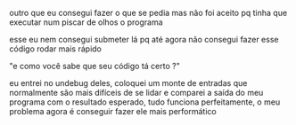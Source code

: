 outro que eu consegui fazer o que se pedia mas não foi aceito pq tinha que executar num piscar de olhos o programa

esse eu nem consegui submeter lá pq até agora não consegui fazer esse código rodar mais rápido



"e como você sabe que seu código tá certo ?"

eu entrei no undebug deles, coloquei um monte de entradas que normalmente
são mais difíceis de se lidar e comparei a saída do meu programa com o resultado esperado,
tudo funciona perfeitamente, o meu problema agora é conseguir fazer ele mais performático 
